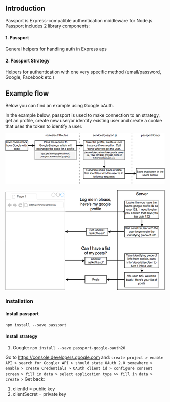 ## Introduction
Passport is Express-compatible authentication middleware for Node.js. Passport includes 2 library components:
#### 1. Passport 
General helpers for handling auth in Express aps

#### 2. Passport Strategy
Helpers for authentication with one very specific method (email/password, Google, Facebook etc.)

## Example flow
Below you can find an example using Google oAuth. 

In the example below, passport is used to make connection to an strategy, get an profile, create new user/or identify existing user and create a cookie that uses the token to identify a user. 

![Passport flow](../images/googleOauth-passport-cookies-flow.png?raw=true "Passport flow") </br>


![Passport flow](../images/googleOauth-passport-cookies-flow-1.png?raw=true "Passport flow") </br>






### Installation
#### Install passport 
`npm install --save passport`

#### Install strategy
1. Google: `npm install --save passport-google-oauth20`

Go to https://console.developers.google.com and: `create project > enable API > search for Google+ API > should state OAuth 2.0 somewhere > enable > create Credentials > OAuth client id > configure consent screen > fill in data > select application type >> fill in data > create >` Get back:
1. clientId = public key
2. clientSecret = private key


